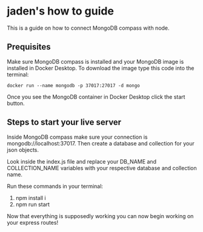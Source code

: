 # jaden's how to guide

This is a guide on how to connect MongoDB compass with node.

## Prequisites  
Make sure MongoDB compass is installed and your MongoDB image is installed in Docker Desktop. 
To download the image type this code into the terminal:

```
docker run --name mongodb -p 37017:27017 -d mongo
```

Once you see the MongoDB container in Docker Desktop click the start button. 

## Steps to start your live server  
Inside MongoDB compass make sure your connection is mongodb://localhost:37017.
Then create a database and collection for your json objects. 

Look inside the index.js file and replace your DB_NAME and COLLECTION_NAME variables with your respective database and collection name.

Run these commands in your terminal:
1. npm install i
2. npm run start

Now that everything is supposedly working you can now begin working on your express routes!